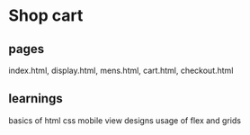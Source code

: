 # Shop cart

## pages
index.html, display.html, mens.html, cart.html, checkout.html

## learnings
basics of html css
mobile view designs
usage of flex and grids
